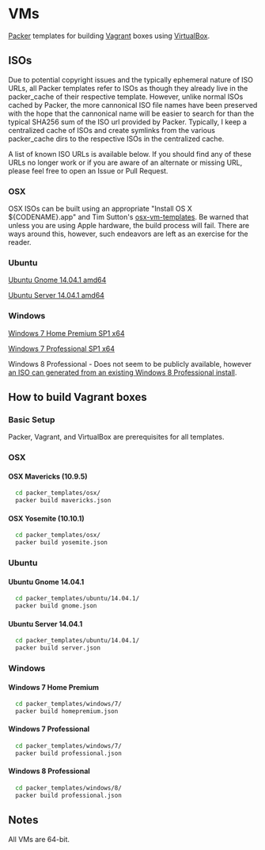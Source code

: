 # VMs
[Packer](https://packer.io) templates for building
[Vagrant](https://www.vagrantup.com) boxes using
[VirtualBox](https://www.virtualbox.org/).

## ISOs
Due to potential copyright issues and the typically ephemeral nature of ISO
URLs, all Packer templates refer to ISOs as though they already live in the
packer_cache of their respective template. However, unlike normal ISOs cached by
Packer, the more cannonical ISO file names have been preserved with the hope
that the cannonical name will be easier to search for than the typical SHA256
sum of the ISO url provided by Packer. Typically, I keep a centralized cache of
ISOs and create symlinks from the various packer_cache dirs to the respective
ISOs in the centralized cache.

A list of known ISO URLs is available below. If you should find any of these
URLs no longer work or if you are aware of an alternate or missing URL, please
feel free to open an Issue or Pull Request.

### OSX
OSX ISOs can be built using an appropriate "Install OS X ${CODENAME}.app" and
Tim Sutton's [osx-vm-templates](https://github.com/timsutton/osx-vm-templates).
Be warned that unless you are using Apple hardware, the build process will fail.
There are ways around this, however, such endeavors are left as an exercise for
the reader.

### Ubuntu
[Ubuntu Gnome 14.04.1 amd64](http://cdimage.ubuntu.com/ubuntu-gnome/releases/14.04/release/ubuntu-gnome-14.04.1-desktop-amd64.iso)

[Ubuntu Server 14.04.1 amd64](http://releases.ubuntu.com/14.04.1/ubuntu-14.04.1-server-amd64.iso)

### Windows
[Windows 7 Home Premium SP1 x64](http://msft.digitalrivercontent.net/win/X17-24209.iso)

[Windows 7 Professional SP1 x64](http://msft.digitalrivercontent.net/win/X17-24281.iso)

Windows 8 Professional - Does not seem to be publicly available, however [an ISO
can generated from an existing Windows 8 Professional
install](http://www.howtogeek.com/186775/how-to-download-windows-7-8-and-8.1-installation-media-legally/).

## How to build Vagrant boxes
### Basic Setup
Packer, Vagrant, and VirtualBox are prerequisites for all templates.

### OSX
#### OSX Mavericks (10.9.5)
```bash
  cd packer_templates/osx/
  packer build mavericks.json
```

#### OSX Yosemite (10.10.1)
```bash
  cd packer_templates/osx/
  packer build yosemite.json
```

### Ubuntu
#### Ubuntu Gnome 14.04.1
```bash
  cd packer_templates/ubuntu/14.04.1/
  packer build gnome.json
```

#### Ubuntu Server 14.04.1
```bash
  cd packer_templates/ubuntu/14.04.1/
  packer build server.json
```

### Windows
#### Windows 7 Home Premium
```bash
  cd packer_templates/windows/7/
  packer build homepremium.json
```

#### Windows 7 Professional
```bash
  cd packer_templates/windows/7/
  packer build professional.json
```

#### Windows 8 Professional
```bash
  cd packer_templates/windows/8/
  packer build professional.json
```

## Notes
All VMs are 64-bit.
